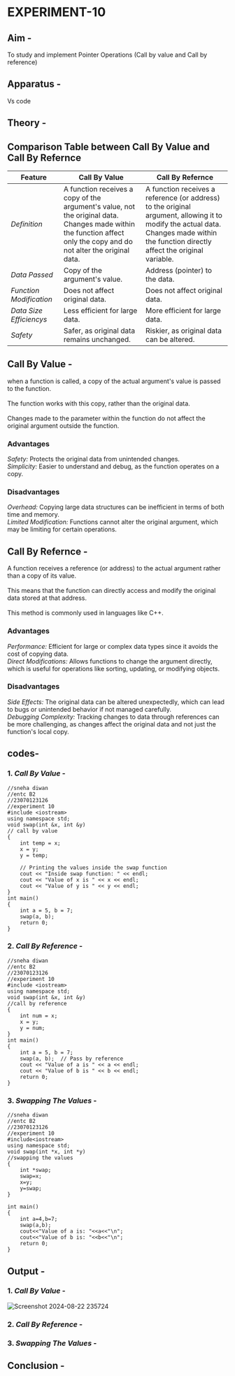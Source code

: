 # EXPERIMENT-10

## Aim -
To study and implement Pointer Operations (Call by value and Call by reference)

## Apparatus -
Vs code

## Theory -

## Comparison Table between Call By Value and Call By Refernce   

| Feature           | Call By Value                                           | Call By Refernce                                       |
|-------------------|-------------------------------------------------|----------------------------------------------|
| *Definition*    | A function receives a copy of the argument's value, not the original data.<br> Changes made within the function affect only the copy and do not alter the original data. | A function receives a reference (or address) to the original argument, allowing it to modify the actual data.<br> Changes made within the function directly affect the original variable. |
| *Data Passed*          | Copy of the argument's value.         | Address (pointer) to the data. |
| *Function Modification*    | Does not affect original data.| Does not affect original data. |
| *Data Size Efficiencys*        | Less efficient for large data.                          | More efficient for large data. |
| *Safety*    | Safer, as original data remains unchanged.  |Riskier, as original data can be altered.|

## Call By Value -
when a function is called, a copy of the actual argument's value is passed to the function.<br> <br>The function works with this copy, rather than the original data.<br><br> Changes made to the parameter within the function do not affect the original argument outside the function.

### Advantages
*Safety:* Protects the original data from unintended changes.<br>
*Simplicity:* Easier to understand and debug, as the function operates on a copy.

### Disadvantages
*Overhead:* Copying large data structures can be inefficient in terms of both time and memory.<br>
*Limited Modification:* Functions cannot alter the original argument, which may be limiting for certain operations.

## Call By Refernce -
A function receives a reference (or address) to the actual argument rather than a copy of its value.<br><br> This means that the function can directly access and modify the original data stored at that address.<br><br> This method is commonly used in languages like C++.

### Advantages
*Performance:* Efficient for large or complex data types since it avoids the cost of copying data.<br>
*Direct Modifications:* Allows functions to change the argument directly, which is useful for operations like sorting, updating, or modifying objects.

### Disadvantages
*Side Effects:* The original data can be altered unexpectedly, which can lead to bugs or unintended behavior if not managed carefully.<br>
*Debugging Complexity:* Tracking changes to data through references can be more challenging, as changes affect the original data and not just the function's local copy.

## codes-
### 1. *Call By Value* -
```
//sneha diwan
//entc B2
//23070123126
//experiment 10
#include <iostream>
using namespace std;
void swap(int &x, int &y) 
// call by value
{
    int temp = x;
    x = y;
    y = temp;

    // Printing the values inside the swap function
    cout << "Inside swap function: " << endl;
    cout << "Value of x is " << x << endl;
    cout << "Value of y is " << y << endl;
}
int main() 
{
    int a = 5, b = 7;
    swap(a, b);
    return 0;
}
```

### 2. *Call By Reference* -
```
//sneha diwan
//entc B2
//23070123126
//experiment 10
#include <iostream>
using namespace std;
void swap(int &x, int &y) 
//call by reference
{
    int num = x;
    x = y;
    y = num;
}
int main() 
{
    int a = 5, b = 7;
    swap(a, b);  // Pass by reference
    cout << "Value of a is " << a << endl;
    cout << "Value of b is " << b << endl;
    return 0;
}
```

### 3. *Swapping The Values* -
```
//sneha diwan
//entc B2
//23070123126
//experiment 10
#include<iostream> 
using namespace std; 
void swap(int *x, int *y) 
//swapping the values
{
    int *swap;
    swap=x;
    x=y;
    y=swap;
}

int main() 
{
    int a=4,b=7;
    swap(a,b);
    cout<<"Value of a is: "<<a<<"\n";
    cout<<"Value of b is: "<<b<<"\n";
    return 0;
}
```

## Output -
### 1. *Call By Value* -
![Screenshot 2024-08-22 235724](https://github.com/user-attachments/assets/5598c90a-7bba-4478-ac77-2be970e9ef23)
### 2. *Call By Reference* -


### 3. *Swapping The Values* -



## Conclusion -
